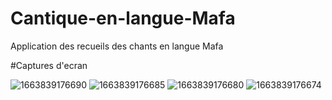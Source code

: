 # Cantique-en-langue-Mafa

Application des recueils des chants en langue Mafa

#Captures d'ecran 

![1663839176690](https://user-images.githubusercontent.com/62522441/191725907-edd228e0-0ae1-4b9f-94ff-c075ae82796d.jpg)
![1663839176685](https://user-images.githubusercontent.com/62522441/191725812-03789936-ac17-4eeb-9c40-c9aa4718ad46.jpg)
![1663839176680](https://user-images.githubusercontent.com/62522441/191725870-7a1bb8f0-f7b2-43c2-8ca4-3fb06f87d6b9.jpg)
![1663839176674](https://user-images.githubusercontent.com/62522441/191725988-be2d0d58-363e-4209-92d6-1a09d9754e4a.jpg)

